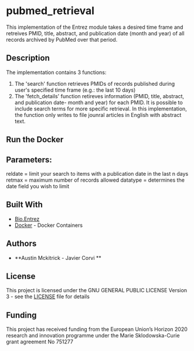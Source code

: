 # pubmed_retrieval

This implementation of the Entrez module takes a desired time frame and retreives PMID, title, abstract, and publication date (month and year) of all records archived by PubMed over that period.  

## Description 
The implementation contains 3 functions:
1. The 'search' function retrieves PMIDs of records published during user's specified time frame (e.g.: the last 10 days)
2. The 'fetch_details' function retireves information (PMID, title, abstract, and publication date- month and year) for each PMID. It is possible to include search terms for more specific retrieval. In this implementation, the function only writes to file jounral articles in English with abstract text.  


## Run the Docker 
	
	

## Parameters:
reldate = limit your search to items with a publication date in the last n days 
retmax = maximum number of records allowed
datatype = determines the date field you wish to limit 

## Built With

* [Bio.Entrez](https://biopython.org/DIST/docs/api/Bio.Entrez-module.html)
* [Docker](https://www.docker.com/) - Docker Containers

## Authors

* **Austin Mckitrick - Javier Corvi ** 


## License

This project is licensed under the GNU GENERAL PUBLIC LICENSE Version 3 - see the [LICENSE](LICENSE.txt) file for details

## Funding

This project has received funding from the European Union’s Horizon 2020 research and innovation programme under the Marie Sklodowska-Curie grant agreement No 751277

		
